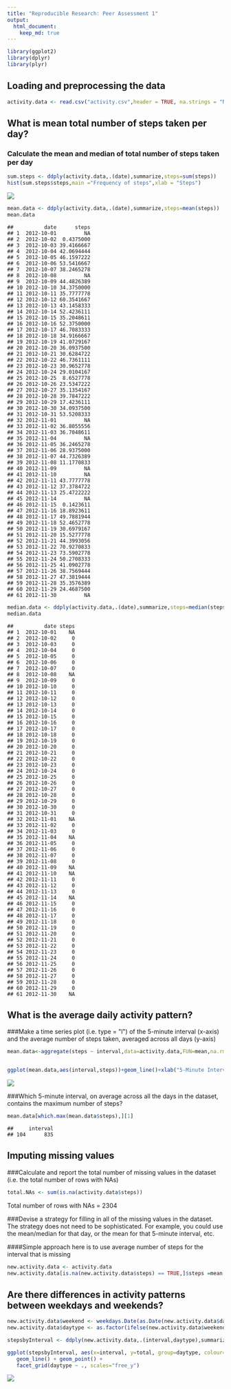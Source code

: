 ```yaml
---
title: "Reproducible Research: Peer Assessment 1"
output: 
  html_document:
    keep_md: true
---
```



```r
library(ggplot2)
library(dplyr)
library(plyr)
```

## Loading and preprocessing the data

```r
activity.data <- read.csv("activity.csv",header = TRUE, na.strings = "NA")
```


## What is mean total number of steps taken per day?

### Calculate the mean and median of total number of steps taken per day

```r
sum.steps <- ddply(activity.data,.(date),summarize,steps=sum(steps))
hist(sum.steps$steps,main ="Frequency of steps",xlab = "Steps")
```

![](PA1_template_files/figure-html/unnamed-chunk-3-1.png)<!-- -->

```r
mean.data <- ddply(activity.data,.(date),summarize,steps=mean(steps))
mean.data
```

```
##          date      steps
## 1  2012-10-01         NA
## 2  2012-10-02  0.4375000
## 3  2012-10-03 39.4166667
## 4  2012-10-04 42.0694444
## 5  2012-10-05 46.1597222
## 6  2012-10-06 53.5416667
## 7  2012-10-07 38.2465278
## 8  2012-10-08         NA
## 9  2012-10-09 44.4826389
## 10 2012-10-10 34.3750000
## 11 2012-10-11 35.7777778
## 12 2012-10-12 60.3541667
## 13 2012-10-13 43.1458333
## 14 2012-10-14 52.4236111
## 15 2012-10-15 35.2048611
## 16 2012-10-16 52.3750000
## 17 2012-10-17 46.7083333
## 18 2012-10-18 34.9166667
## 19 2012-10-19 41.0729167
## 20 2012-10-20 36.0937500
## 21 2012-10-21 30.6284722
## 22 2012-10-22 46.7361111
## 23 2012-10-23 30.9652778
## 24 2012-10-24 29.0104167
## 25 2012-10-25  8.6527778
## 26 2012-10-26 23.5347222
## 27 2012-10-27 35.1354167
## 28 2012-10-28 39.7847222
## 29 2012-10-29 17.4236111
## 30 2012-10-30 34.0937500
## 31 2012-10-31 53.5208333
## 32 2012-11-01         NA
## 33 2012-11-02 36.8055556
## 34 2012-11-03 36.7048611
## 35 2012-11-04         NA
## 36 2012-11-05 36.2465278
## 37 2012-11-06 28.9375000
## 38 2012-11-07 44.7326389
## 39 2012-11-08 11.1770833
## 40 2012-11-09         NA
## 41 2012-11-10         NA
## 42 2012-11-11 43.7777778
## 43 2012-11-12 37.3784722
## 44 2012-11-13 25.4722222
## 45 2012-11-14         NA
## 46 2012-11-15  0.1423611
## 47 2012-11-16 18.8923611
## 48 2012-11-17 49.7881944
## 49 2012-11-18 52.4652778
## 50 2012-11-19 30.6979167
## 51 2012-11-20 15.5277778
## 52 2012-11-21 44.3993056
## 53 2012-11-22 70.9270833
## 54 2012-11-23 73.5902778
## 55 2012-11-24 50.2708333
## 56 2012-11-25 41.0902778
## 57 2012-11-26 38.7569444
## 58 2012-11-27 47.3819444
## 59 2012-11-28 35.3576389
## 60 2012-11-29 24.4687500
## 61 2012-11-30         NA
```

```r
median.data <- ddply(activity.data,.(date),summarize,steps=median(steps))
median.data
```

```
##          date steps
## 1  2012-10-01    NA
## 2  2012-10-02     0
## 3  2012-10-03     0
## 4  2012-10-04     0
## 5  2012-10-05     0
## 6  2012-10-06     0
## 7  2012-10-07     0
## 8  2012-10-08    NA
## 9  2012-10-09     0
## 10 2012-10-10     0
## 11 2012-10-11     0
## 12 2012-10-12     0
## 13 2012-10-13     0
## 14 2012-10-14     0
## 15 2012-10-15     0
## 16 2012-10-16     0
## 17 2012-10-17     0
## 18 2012-10-18     0
## 19 2012-10-19     0
## 20 2012-10-20     0
## 21 2012-10-21     0
## 22 2012-10-22     0
## 23 2012-10-23     0
## 24 2012-10-24     0
## 25 2012-10-25     0
## 26 2012-10-26     0
## 27 2012-10-27     0
## 28 2012-10-28     0
## 29 2012-10-29     0
## 30 2012-10-30     0
## 31 2012-10-31     0
## 32 2012-11-01    NA
## 33 2012-11-02     0
## 34 2012-11-03     0
## 35 2012-11-04    NA
## 36 2012-11-05     0
## 37 2012-11-06     0
## 38 2012-11-07     0
## 39 2012-11-08     0
## 40 2012-11-09    NA
## 41 2012-11-10    NA
## 42 2012-11-11     0
## 43 2012-11-12     0
## 44 2012-11-13     0
## 45 2012-11-14    NA
## 46 2012-11-15     0
## 47 2012-11-16     0
## 48 2012-11-17     0
## 49 2012-11-18     0
## 50 2012-11-19     0
## 51 2012-11-20     0
## 52 2012-11-21     0
## 53 2012-11-22     0
## 54 2012-11-23     0
## 55 2012-11-24     0
## 56 2012-11-25     0
## 57 2012-11-26     0
## 58 2012-11-27     0
## 59 2012-11-28     0
## 60 2012-11-29     0
## 61 2012-11-30    NA
```


## What is the average daily activity pattern?
###Make a time series plot (i.e. type = "l") of the 5-minute interval (x-axis) and the average number of steps taken, averaged across all days (y-axis)


```r
mean.data<-aggregate(steps ~ interval,data=activity.data,FUN=mean,na.rm=TRUE)


ggplot(mean.data,aes(interval,steps))+geom_line()+xlab("5-Minute Intervals")+ylab("Average Number of Steps per Interval")
```

![](PA1_template_files/figure-html/unnamed-chunk-4-1.png)<!-- -->

###Which 5-minute interval, on average across all the days in the dataset, contains the maximum number of steps?


```r
mean.data[which.max(mean.data$steps),][1]
```

```
##     interval
## 104      835
```

## Imputing missing values
###Calculate and report the total number of missing values in the dataset (i.e. the total number of rows with NAs)


```r
total.NAs <- sum(is.na(activity.data$steps))
```

Total number of rows with NAs = 2304

###Devise a strategy for filling in all of the missing values in the dataset. The strategy does not need to be sophisticated. For example, you could use the mean/median for that day, or the mean for that 5-minute interval, etc.

####Simple approach here is to use average number of steps for the interval that is missing


```r
new.activity.data <- activity.data
new.activity.data[is.na(new.activity.data$steps) == TRUE,]$steps =mean.data$steps[match(mean.data$interval,new.activity.data$interval)]
```

## Are there differences in activity patterns between weekdays and weekends?

```r
new.activity.data$weekend <- weekdays.Date(as.Date(new.activity.data$date))%in%c("Saturday","Sunday")
new.activity.data$daytype <- as.factor(ifelse(new.activity.data$weekend == TRUE,"Weekend","Weekday"))

stepsbyInterval <- ddply(new.activity.data,.(interval,daytype),summarize,total=sum(steps))

ggplot(stepsbyInterval, aes(x=interval, y=total, group=daytype, colour=daytype)) +
   geom_line() + geom_point() +
   facet_grid(daytype ~ ., scales="free_y")
```

![](PA1_template_files/figure-html/unnamed-chunk-8-1.png)<!-- -->

